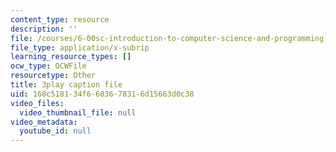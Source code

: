 ```yaml
---
content_type: resource
description: ''
file: /courses/6-00sc-introduction-to-computer-science-and-programming-spring-2011/168c518134f6603678316d15663d0c38_nx6NnzIGrKE.srt
file_type: application/x-subrip
learning_resource_types: []
ocw_type: OCWFile
resourcetype: Other
title: 3play caption file
uid: 168c5181-34f6-6036-7831-6d15663d0c38
video_files:
  video_thumbnail_file: null
video_metadata:
  youtube_id: null
---
```

